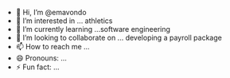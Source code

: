 - 👋 Hi, I’m @emavondo
- 👀 I’m interested in ... athletics
- 🌱 I’m currently learning ...software engineering
- 💞️ I’m looking to collaborate on ... developing a payroll package
- 📫 How to reach me ...
- 😄 Pronouns: ...
- ⚡ Fun fact: ...

<!---
emavondo/emavondo is a ✨ special ✨ repository because its `README.md` (this file) appears on your GitHub profile.
You can click the Preview link to take a look at your changes.
--->
